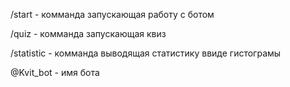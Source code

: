 /start - комманда запускающая работу с ботом

/quiz - комманда запускающая квиз

/statistic - комманда выводящая статистику ввиде гистограмы

@Kvit_bot - имя бота